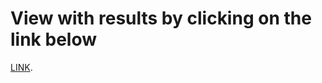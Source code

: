 # View with results by clicking on the link below

[LINK](https://dachev1919.github.io/ecommerce-tech/).